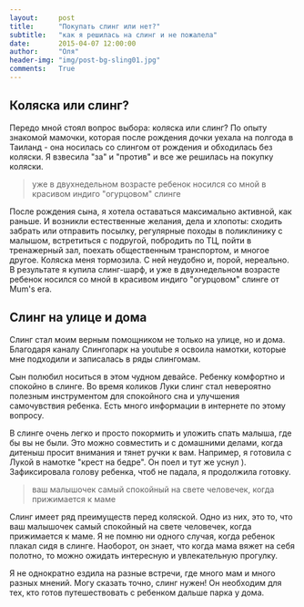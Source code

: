 ```yaml
---
layout:     post
title:      "Покупать слинг или нет?"
subtitle:   "как я решилась на слинг и не пожалела"
date:       2015-04-07 12:00:00
author:     "Оля"
header-img: "img/post-bg-sling01.jpg"
comments:   True
---
```


Коляска или слинг?
--------

Передо мной стоял вопрос выбора: коляска или слинг? По опыту знакомой мамочки, которая после рождения дочки уехала на полгода в Таиланд - она носилась со слингом от рождения и обходилась без коляски. Я взвесила "за" и "против" и все же решилась на покупку коляски.

> уже в двухнедельном возрасте ребенок носился со мной в красивом индиго "огурцовом" слинге

После рождения сына, я хотела оставаться максимально активной, как раньше. И возникли естественные желания, дела и хлопоты: сходить забрать или отправить посылку, регулярные походы в поликлинику с малышом, встретиться с подругой, побродить по ТЦ, пойти в тренажерный зал, поехать общественным транспортом, и многое другое. Коляска меня тормозила. С ней неудобно и, порой, нереально. В результате я купила слинг-шарф, и уже в двухнедельном возрасте ребенок носился со мной в красивом индиго "огурцовом" слинге от Mum's era.

Слинг на улице и дома
--------

Слинг стал моим верным помощником не только на улице, но и дома. Благодаря каналу Слингопарк на youtube я освоила намотки, которые мне подходили и записалась в ряды слингомам.

Сын полюбил носиться в этом чудном девайсе. Ребенку комфортно и спокойно в слинге. Во время коликов Луки слинг стал невероятно полезным инструментом для спокойного сна и улучшения самочувствия ребенка. Есть много информации в интернете по этому вопросу.

В слинге очень легко и просто покормить и уложить спать малыша, где бы вы не были. Это можно совместить и с домашними делами, когда дитеныш просит внимания и тянет ручки к вам. Например, я готовила с Лукой в намотке "крест на бедре". Он поел и тут же уснул ). Зафиксировала голову ребенка, чтоб не падала, я продолжила готовку.

> ваш малышочек самый спокойный на свете человечек, когда прижимается к маме

Слинг имеет ряд преимуществ перед коляской. Одно из них, это то, что ваш малышочек самый спокойный на свете человечек, когда прижимается к маме. Я не помню ни одного случая, когда ребенок плакал сидя в слинге. Наоборот, он знает, что когда мама вяжет на себя полотно, то можно ожидать интересную и увлекательную прогулку.

Я не однократно ездила на разные встречи, где много мам и много разных мнений. Могу сказать точно, слинг нужен! Он необходим для тех, кто готов путешествовать с ребенком дальше парка у дома.